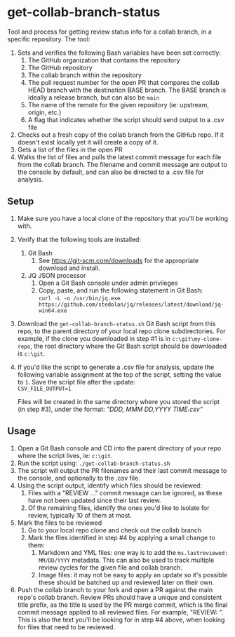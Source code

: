 # get-collab-branch-status

Tool and process for getting review status info for a collab branch, in a specific repository. The tool:
1. Sets and verifies the following Bash variables have been set correctly:
   1. The GitHub organization that contains the repository
   2. The GitHub repository
   3. The collab branch within the repository
   4. The pull request number for the open PR that compares the collab HEAD branch with the destination BASE branch. The BASE branch is ideally a release branch, but can also be `main`
   5. The name of the remote for the given repository (ie: upstream, origin, etc.)
   6. A flag that indicates whether the script should send output to a .csv file
2. Checks out a fresh copy of the collab branch from the GitHub repo. If it doesn't exist locally yet it will create a copy of it.
3. Gets a list of the files in the open PR
4. Walks the list of files and pulls the latest commit message for each file from the collab branch. The filename and commit message are output to the console by default, and can also be directed to a .csv file for analysis.

## Setup

1. Make sure you have a local clone of the repository that you'll be working with.
2. Verify that the following tools are installed:
   1. Git Bash
      1. See https://git-scm.com/downloads for the appropriate download and install.
   2. JQ JSON processor
      1. Open a Git Bash console under admin privileges
      2. Copy, paste, and run the following statement in Git Bash:  
         `curl -L -o /usr/bin/jq.exe https://github.com/stedolan/jq/releases/latest/download/jq-win64.exe`

3. Download the `get-collab-branch-status.sh` Git Bash script from this repo, to the parent directory of your local repo clone subdirectories. For example, if the clone you downloaded in step #1 is in `c:\git\my-clone-repo`, the root directory where the Git Bash script should be downloaded is `c:\git`. 
4. If you'd like the script to generate a .csv file for analysis, update the following variable assignment at the top of the script, setting the value to `1`. Save the script file after the update:  
   `CSV_FILE_OUTPUT=1`  

   Files will be created in the same directory where you stored the script (in step #3), under the format: *"DDD, MMM DD,YYYY TIME.csv"* 


## Usage

1. Open a Git Bash console and CD into the parent directory of your repo where the script lives, ie: `c:\git`.  
2. Run the script using: `./get-collab-branch-status.sh`  
3. The script will output the PR filenames and their last commit message to the console, and optionally to the .csv file.
4. Using the script output, identify which files should be reviewed:
   1. Files with a "REVIEW ..." commit message can be ignored, as these have not been updated since their last review.  
   2. Of the remaining files, identify the ones you'd like to isolate for review, typically 10 of them at most.
5. Mark the files to be reviewed
   1. Go to your local repo clone and check out the collab branch
   2. Mark the files identified in step #4 by applying a small change to them:  
      1. Markdown and YML files: one way is to add the `ms.lastreviewed: MM/DD/YYYY` metadata. This can also be used to track multiple review cycles for the given file and collab branch. 
      2. Image files: it may not be easy to apply an update so it's possible these should be batched up and reviewed later on their own.
6. Push the collab branch to your fork and open a PR against the main repo's collab branch. Review PRs should have a unique and consistent title prefix, as the title is used by the PR merge commit, which is the final commit message applied to all reviewed files. For example, "REVIEW: <description of review>". This is also the text you'll be looking for in step #4 above, when looking for files that need to be reviewed.
